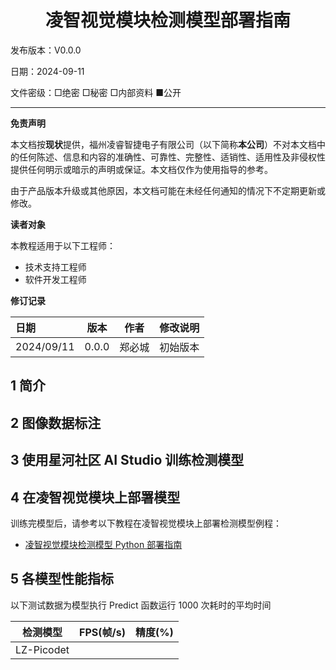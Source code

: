 <h1 align="center">凌智视觉模块检测模型部署指南</h1>

发布版本：V0.0.0

日期：2024-09-11

文件密级：□绝密 □秘密 □内部资料 ■公开  

---

**免责声明**  

本文档按**现状**提供，福州凌睿智捷电子有限公司（以下简称**本公司**）不对本文档中的任何陈述、信息和内容的准确性、可靠性、完整性、适销性、适用性及非侵权性提供任何明示或暗示的声明或保证。本文档仅作为使用指导的参考。  

由于产品版本升级或其他原因，本文档可能在未经任何通知的情况下不定期更新或修改。  

**读者对象**  

本教程适用于以下工程师：  

- 技术支持工程师  
- 软件开发工程师  

**修订记录**  

| **日期**   | **版本** | **作者** | **修改说明** |
| :--------- | -------- | -------- | ------------ |
| 2024/09/11 | 0.0.0    | 郑必城     | 初始版本     |

## 1 简介

## 2 图像数据标注

## 3 使用星河社区 AI Studio 训练检测模型

## 4 在凌智视觉模块上部署模型

训练完模型后，请参考以下教程在凌智视觉模块上部署检测模型例程：

<!-- * [凌智视觉模块检测模型 C++ 部署指南](./cpp/README.md) -->
* [凌智视觉模块检测模型 Python 部署指南](./python/README.md)

## 5 各模型性能指标

以下测试数据为模型执行 Predict 函数运行 1000 次耗时的平均时间

| 检测模型 | FPS(帧/s) | 精度(%) |
|:-------:|:----:|:----:|
|LZ-Picodet|||